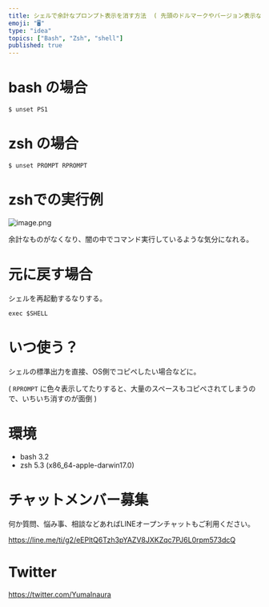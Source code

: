 ```yaml
---
title: シェルで余計なプロンプト表示を消す方法  ( 先頭のドルマークやバージョン表示など )
emoji: "🖥"
type: "idea"
topics: ["Bash", "Zsh", "shell"]
published: true
---
```


# bash の場合

```
$ unset PS1
```

# zsh の場合

```
$ unset PROMPT RPROMPT
```


# zshでの実行例

![image.png](https://qiita-image-store.s3.amazonaws.com/0/89618/c440cfcd-2688-c7cd-0191-8657b0061c44.png)

余計なものがなくなり、闇の中でコマンド実行しているような気分になれる。

# 元に戻す場合

シェルを再起動するなりする。

```
exec $SHELL
```

# いつ使う？

シェルの標準出力を直接、OS側でコピペしたい場合などに。

( `RPROMPT` に色々表示してたりすると、大量のスペースもコピペされてしまうので、いちいち消すのが面倒 )

# 環境

- bash 3.2
- zsh 5.3 (x86_64-apple-darwin17.0)








<!-- Update From Qiita API -->

# チャットメンバー募集


何か質問、悩み事、相談などあればLINEオープンチャットもご利用ください。

https://line.me/ti/g2/eEPltQ6Tzh3pYAZV8JXKZqc7PJ6L0rpm573dcQ





# Twitter


https://twitter.com/YumaInaura


<!-- Update From Qiita API -->


